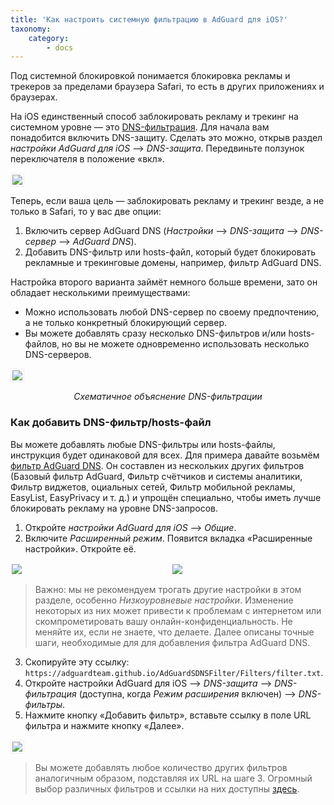 ```yaml
---
title: 'Как настроить системную фильтрацию в AdGuard для iOS?'
taxonomy:
    category:
        - docs
---
```


Под системной блокировкой понимается блокировка рекламы и трекеров за пределами браузера Safari, то есть в других приложениях и браузерах.

На iOS единственный способ заблокировать рекламу и трекинг на системном уровне — это [DNS-фильтрация](https://kb.adguard.com/ru/general/dns-filtering). Для начала вам понадобится включить DNS-защиту. Сделать это можно, открыв раздел *настройки AdGuard для iOS* —> *DNS-защита*. Передвиньте ползунок переключателя в положение «вкл».

<img src="https://cdn.adguard.com/public/Adguard/Blog/ios_dns_protection_ru.PNG" style="border: 1px solid #efefef; max-height: 700px; max-width: 350px; padding: 2px;">

Теперь, если ваша цель — заблокировать рекламу и трекинг везде, а не только в Safari, то у вас две опции:

1. Включить сервер AdGuard DNS (*Настройки* —> *DNS-защита* —> *DNS-сервер* —> *AdGuard DNS*).
2. Добавить DNS-фильтр или hosts-файл, который будет блокировать рекламные и трекинговые домены, например, фильтр AdGuard DNS.

Настройка второго варианта займёт немного больше времени, зато он обладает несколькими преимуществами:

* Можно использовать любой DNS-сервер по своему предпочтению, а не только конкретный блокирующий сервер.
* Вы можете добавлять сразу несколько DNS-фильтров и/или hosts-файлов, но вы не можете одновременно использовать несколько DNS-серверов.

<img src="https://cdn.adguard.com/public/Adguard/kb/DNS_filtering/how_dns_filtering_works_ru.png" style="border: 1px solid #efefef; max-height: 700px; max-width: 650px; padding: 2px;">
<p align="center"><i>Схематичное объяснение DNS-фильтрации</i><p>

### Как добавить DNS-фильтр/hosts-файл

Вы можете добавлять любые DNS-фильтры или hosts-файлы, инструкция будет одинаковой для всех. Для примера давайте возьмём [фильтр AdGuard DNS](https://github.com/AdguardTeam/AdguardSDNSFilter). Он составлен из нескольких других фильтров  (Базовый фильтр AdGuard, Фильтр счётчиков и системы аналитики, Фильтр виджетов, оциальных сетей, Фильтр мобильной рекламы, EasyList, EasyPrivacy и т. д.) и упрощён специально, чтобы иметь лучше блокировать рекламу на уровне DNS-запросов.

1. Откройте *настройки AdGuard для iOS* —> *Общие*.
2. Включите *Расширенный режим*. Появится вкладка «Расширенные настройки». Откройте её.

<div style="display:flex">
     <div style="flex:1;padding-right:5px;">
          <img src="https://cdn.adguard.com/public/Adguard/Release_notes/iOS/v4.0/advanced_mode_ru.jpg" style="border: 0px solid #efefef; max-width: 350px; padding: 2px;">
     </div>
     <div style="flex:1;padding-left:5px;">
          <img src="https://cdn.adguard.com/public/Adguard/Blog/ios_advanced_settings_ru.PNG" style="border: 0px solid #efefef; max-width: 350px; padding: 2px;">
     </div>
</div>

> Важно: мы не рекомендуем трогать другие настройки в этом разделе, особенно *Низкоуровневые настройки*. Изменение некоторых из них может привести к проблемам с интернетом или скомпрометировать вашу онлайн-конфиденциальность. Не меняйте их, если не знаете, что делаете. Далее описаны точные шаги, необходимые для для добавления фильтра AdGuard DNS.

3. Скопируйте эту ссылку: `https://adguardteam.github.io/AdGuardSDNSFilter/Filters/filter.txt`.
4. Откройте настройки AdGuard для iOS —> *DNS-защита* —> *DNS-фильтрация* (доступна, когда *Режим расширения* включен) —> *DNS-фильтры*.
5. Нажмите кнопку «Добавить фильтр», вставьте ссылку в поле URL фильтра и нажмите кнопку «Далее».

<img src="https://cdn.adguard.com/public/Adguard/Blog/ios_adding_a_filter_ru.PNG" style="border: 1px solid #efefef; max-height: 700px; max-width: 350px; padding: 2px;">

> Вы можете добавлять любое количество других фильтров аналогичным образом, подставляя их URL на шаге 3. Огромный выбор различных фильтров и ссылки на них доступны [здесь](https://filterlists.com).